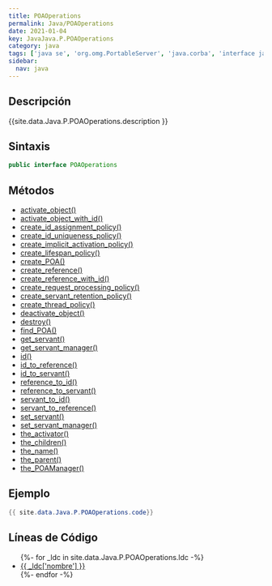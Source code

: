 ```yaml
---
title: POAOperations
permalink: Java/POAOperations
date: 2021-01-04
key: JavaJava.P.POAOperations
category: java
tags: ['java se', 'org.omg.PortableServer', 'java.corba', 'interface java', 'Java 1.0']
sidebar: 
  nav: java
---
```


## Descripción
{{site.data.Java.P.POAOperations.description }}

## Sintaxis
~~~java
public interface POAOperations
~~~

## Métodos
* [activate_object()](/Java/POAOperations/activate_object)
* [activate_object_with_id()](/Java/POAOperations/activate_object_with_id)
* [create_id_assignment_policy()](/Java/POAOperations/create_id_assignment_policy)
* [create_id_uniqueness_policy()](/Java/POAOperations/create_id_uniqueness_policy)
* [create_implicit_activation_policy()](/Java/POAOperations/create_implicit_activation_policy)
* [create_lifespan_policy()](/Java/POAOperations/create_lifespan_policy)
* [create_POA()](/Java/POAOperations/create_POA)
* [create_reference()](/Java/POAOperations/create_reference)
* [create_reference_with_id()](/Java/POAOperations/create_reference_with_id)
* [create_request_processing_policy()](/Java/POAOperations/create_request_processing_policy)
* [create_servant_retention_policy()](/Java/POAOperations/create_servant_retention_policy)
* [create_thread_policy()](/Java/POAOperations/create_thread_policy)
* [deactivate_object()](/Java/POAOperations/deactivate_object)
* [destroy()](/Java/POAOperations/destroy)
* [find_POA()](/Java/POAOperations/find_POA)
* [get_servant()](/Java/POAOperations/get_servant)
* [get_servant_manager()](/Java/POAOperations/get_servant_manager)
* [id()](/Java/POAOperations/id)
* [id_to_reference()](/Java/POAOperations/id_to_reference)
* [id_to_servant()](/Java/POAOperations/id_to_servant)
* [reference_to_id()](/Java/POAOperations/reference_to_id)
* [reference_to_servant()](/Java/POAOperations/reference_to_servant)
* [servant_to_id()](/Java/POAOperations/servant_to_id)
* [servant_to_reference()](/Java/POAOperations/servant_to_reference)
* [set_servant()](/Java/POAOperations/set_servant)
* [set_servant_manager()](/Java/POAOperations/set_servant_manager)
* [the_activator()](/Java/POAOperations/the_activator)
* [the_children()](/Java/POAOperations/the_children)
* [the_name()](/Java/POAOperations/the_name)
* [the_parent()](/Java/POAOperations/the_parent)
* [the_POAManager()](/Java/POAOperations/the_POAManager)

## Ejemplo
~~~java
{{ site.data.Java.P.POAOperations.code}}
~~~

## Líneas de Código
<ul>
{%- for _ldc in site.data.Java.P.POAOperations.ldc -%}
   <li>
       <a href="{{_ldc['url'] }}">{{ _ldc['nombre'] }}</a>
   </li>
{%- endfor -%}
</ul>
